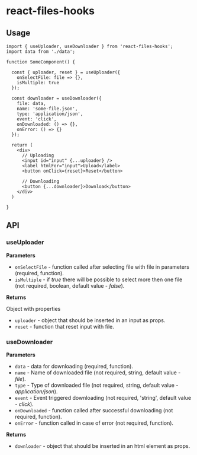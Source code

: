# **react-files-hooks**
## Usage
```
import { useUploader, useDownloader } from 'react-files-hooks';
import data from './data';

function SomeComponent() {

  const { uploader, reset } = useUploader({
    onSelectFile: file => {}, 
    isMultiple: true 
  });
  
  const downloader = useDownloader({
    file: data,
    name: 'some-file.json',
    type: 'application/json',
    event: 'click',
    onDownloaded: () => {},
    onError: () => {}
  });
  
  return (
    <div>
      // Uploading
      <input id="input" {...uploader} />
      <label htmlFor="input">Upload</label>
      <button onClick={reset}>Reset</button>
      
      // Downloading
      <button {...downloader}>Download</button>
    </div>
  )
  
}
```

## API
### useUploader
**Parameters**
* `onSelectFile` - function called after selecting file with file in parameters  (required, function).
* `isMultiple` - if _true_ there will be possible to select more then one file (not required, boolean, default value - _false_).

**Returns** 

Object with properties
* `uploader` - object that should be inserted in an input as props.
* `reset` - function that reset input with file.

### useDownloader
**Parameters**
* `data` - data for downloading (required, function).
* `name` - Name of downloaded file (not required, string, default value - _file_).
* `type` - Type of downloaded file (not required, string, default value - _application/json_).
* `event` - Event triggered downloading (not required, 'string', default value - _click_).
* `onDownloaded` - function called after successful downloading (not required, function).
* `onError` - function called in case of error (not required, function).

**Returns**
* `downloader` - object that should be inserted in an html element as props.
